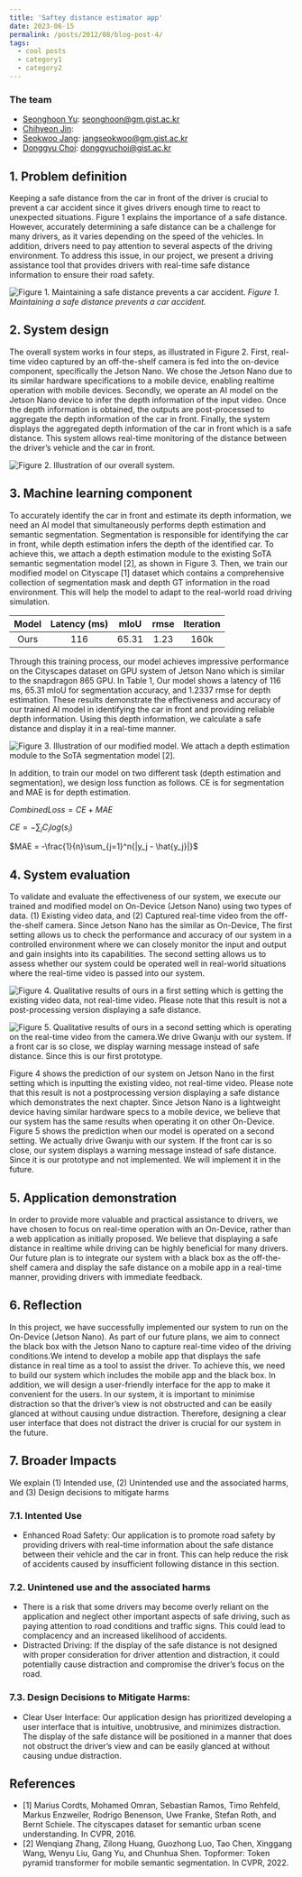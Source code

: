 ```yaml
---
title: 'Saftey distance estimator app'
date: 2023-06-15
permalink: /posts/2012/08/blog-post-4/
tags:
  - cool posts
  - category1
  - category2
---
```


### The team

- [Seonghoon Yu](https://www.notion.so/CV-886e631607144ec1b49637e95864f37a?pvs=4): seonghoon@gm.gist.ac.kr
- [Chihyeon Jin](https://chchin33.github.io/): 
- [Seokwoo Jang](https://melodic-plantain-1e0.notion.site/Jang-Seok-Woo-Portfolio-513b52c79b8c4b4d80d21790274a480b): jangseokwoo@gm.gist.ac.kr
- [Donggyu Choi](https://www.notion.so/Donggyu-Choi-deb0b2a368e6465e9c0ebe31d207f452): donggyuchoi@gist.ac.kr

## 1. Problem definition  
Keeping a safe distance from the car in front of the driver is crucial to prevent a car accident since it gives drivers enough time to react to unexpected situations. Figure 1 explains the importance of a safe distance. However, accurately determining a safe distance can be a challenge for many drivers, as it varies depending on the speed of the vehicles. In addition, drivers need to pay attention to several aspects of the driving environment. To address this issue, in our project, we present a driving assistance tool that provides drivers with real-time safe distance information to ensure their road safety.

![Figure 1. Maintaining a safe distance prevents a car accident.](https://github.com/chchin33/chchin33.github.io/blob/Blog_branch/images/DE%20Figure%201.png?raw=true)
*Figure 1. Maintaining a safe distance prevents a car accident.*

## 2. System design  
The overall system works in four steps, as illustrated in Figure 2. First, real-time video captured by an off-the-shelf camera is fed into the on-device component, specifically the Jetson Nano. We chose the Jetson Nano due to its similar hardware specifications to a mobile device, enabling realtime operation with mobile devices. Secondly, we operate an AI model on the Jetson Nano device to infer the depth information of the input video. Once the depth information is obtained, the outputs are post-processed to aggregate the depth information of the car in front. Finally, the system displays the aggregated depth information of the car in front which is a safe distance. This system allows real-time monitoring of the distance between the driver’s vehicle and the car in front.

![Figure 2. Illustration of our overall system.](https://github.com/chchin33/chchin33.github.io/blob/Blog_branch/images/DE%20Figure%202.png?raw=true)

## 3. Machine learning component  
To accurately identify the car in front and estimate its depth information, we need an AI model that simultaneously performs depth estimation and semantic segmentation. Segmentation is responsible for identifying the car in front, while depth estimation infers the depth of the identified car. To achieve this, we attach a depth estimation module to the existing SoTA semantic segmentation model [2], as shown in Figure 3. Then, we train our modified model on Cityscape [1] dataset which contains a comprehensive collection of segmentation mask and depth GT information in the road environment. This will help the model to adapt to the real-world road driving simulation.  

| Model | Latency (ms) | mIoU | rmse | Iteration|
| :-----: | :------------: | :----: | :----: | :--------: |
| Ours  |   116 | 65.31 | 1.23 | 160k |

Through this training process, our model achieves impressive performance on the Cityscapes dataset on GPU system of Jetson Nano which is similar to the snapdragon 865 GPU. In Table 1, Our model shows a latency of 116 ms, 65.31 mIoU for segmentation accuracy, and 1.2337 rmse for depth estimation. These results demonstrate the effectiveness and accuracy of our trained AI model in identifying the car in front and providing reliable depth information. Using this depth information, we calculate a safe distance and display it in a real-time manner.

![Figure 3. Illustration of our modified model. We attach a depth estimation module to the SoTA segmentation model [2].](https://github.com/chchin33/chchin33.github.io/blob/Blog_branch/images/DE%20Figure%203.png?raw=true)

In addition, to train our model on two different task (depth estimation and segmentation), we design loss function as follows. CE is for segmentation and MAE is for depth estimation.

$Combined Loss = CE + MAE$  

$CE = -\sum_i{C_i log(s_i)}$  

$MAE = -\frac{1}{n}\sum_{j=1}^n{|y_j - \hat{y_j}|}$


## 4. System evaluation  
To validate and evaluate the effectiveness of our system, we execute our trained and modified model on On-Device (Jetson Nano) using two types of data. (1) Existing video data, and (2) Captured real-time video from the off-the-shelf camera. Since Jetson Nano has the similar as On-Device, The first setting allows us to check the performance and accuracy of our system in a controlled environment where we can closely monitor the input and output and gain insights into its capabilities. The second setting allows us to assess whether our system could be operated well in real-world situations where the real-time video is passed into our system.

![Figure 4. Qualitative results of ours in a first setting which is getting
the existing video data, not real-time video. Please note that this
result is not a post-processing version displaying a safe distance.](https://github.com/chchin33/chchin33.github.io/blob/Blog_branch/images/DE%20Figure%204.png?raw=true)

![Figure 5. Qualitative results of ours in a second setting which is
operating on the real-time video from the camera.We drive Gwanju
with our system. If a front car is so close, we display warning
message instead of safe distance. Since this is our first prototype.](https://github.com/chchin33/chchin33.github.io/blob/Blog_branch/images/DE%20Figure%205.png?raw=true)

Figure 4 shows the prediction of our system on Jetson Nano in the first setting which is inputting the existing video, not real-time video. Please note that this result is not a postprocessing version displaying a safe distance which demonstrates the next chapter. Since Jetson Nano is a lightweight device having similar hardware specs to a mobile device, we believe that our system has the same results when operating it on other On-Device. Figure 5 shows the prediction when our model is operated on a second setting. We actually drive Gwanju with our system. If the front car is so close, our system displays a warning message instead of safe distance. Since it is our prototype and not implemented. We will implement it in the future.


## 5. Application demonstration  
In order to provide more valuable and practical assistance to drivers, we have chosen to focus on real-time operation with an On-Device, rather than a web application as initially proposed. We believe that displaying a safe distance in realtime while driving can be highly beneficial for many drivers. Our future plan is to integrate our system with a black box as the off-the-shelf camera and display the safe distance on a mobile app in a real-time manner, providing drivers with immediate feedback.

## 6. Reflection
In this project, we have successfully implemented our system to run on the On-Device (Jetson Nano). As part of our future plans, we aim to connect the black box with the Jetson Nano to capture real-time video of the driving conditions.We intend to develop a mobile app that displays the safe distance in real time as a tool to assist the driver. To achieve this, we need to build our system which includes the mobile app and the black box. In addition, we will design a user-friendly interface for the app to make it convenient for the users. In our system, it is important to minimise distraction so that the driver’s view is not obstructed and can be easily glanced at without causing undue distraction. Therefore, designing a clear user interface that does not distract the driver is crucial for our system in the future.

## 7. Broader Impacts  
We explain (1) Intended use, (2) Unintended use and the associated harms, and (3) Design decisions to mitigate harms

### 7.1. Intented Use  
- Enhanced Road Safety: Our application is to promote road safety by providing drivers with real-time information about the safe distance between their vehicle and the car in front. This can help reduce the risk of accidents caused by insufficient following distance in this section.

### 7.2. Unintened use and the associated harms  
- There is a risk that some drivers may become overly reliant on the application and neglect other important aspects of safe driving, such as paying attention to road conditions and traffic signs. This could lead to complacency and an increased likelihood of accidents.  
- Distracted Driving: If the display of the safe distance is not designed with proper consideration for driver attention and distraction, it could potentially cause distraction and compromise the driver’s focus on the road.

### 7.3. Design Decisions to Mitigate Harms:  
- Clear User Interface: Our application design has prioritized developing a user interface that is intuitive, unobtrusive, and minimizes distraction. The display of the safe distance will be positioned in a manner that does not obstruct the driver’s view and can be easily glanced at without causing undue distraction.

## References
- [1] Marius Cordts, Mohamed Omran, Sebastian Ramos, Timo Rehfeld, Markus Enzweiler, Rodrigo Benenson, Uwe Franke, Stefan Roth, and Bernt Schiele. The cityscapes dataset for semantic urban scene understanding. In CVPR, 2016.
- [2] Wenqiang Zhang, Zilong Huang, Guozhong Luo, Tao Chen, Xinggang Wang, Wenyu Liu, Gang Yu, and Chunhua Shen. Topformer: Token pyramid transformer for mobile semantic segmentation. In CVPR, 2022.

